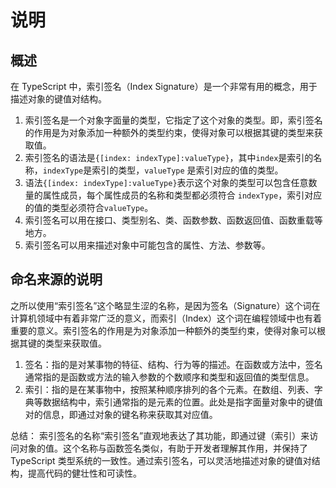 # 说明

## 概述

在 TypeScript 中，索引签名（Index Signature）是一个非常有用的概念，用于描述对象的键值对结构。

1. 索引签名是一个对象字面量的类型，它指定了这个对象的类型。即，索引签名的作用是为对象添加一种额外的类型约束，使得对象可以根据其键的类型来获取值。
2. 索引签名的语法是`{[index: indexType]:valueType}`，其中`index`是索引的名称，`indexType`是索引的类型，`valueType`
   是索引对应的值的类型。
3. 语法`{[index: indexType]:valueType}`表示这个对象的类型可以包含任意数量的属性成员，每个属性成员的名称和类型都必须符合
   `indexType`，索引对应的值的类型必须符合`valueType`。
4. 索引签名可以用在接口、类型别名、类、函数参数、函数返回值、函数重载等地方。
5. 索引签名可以用来描述对象中可能包含的属性、方法、参数等。

## 命名来源的说明

之所以使用“索引签名”这个略显生涩的名称，是因为签名（Signature）这个词在计算机领域中有着非常广泛的意义，而索引（Index）这个词在编程领域中也有着重要的意义。索引签名的作用是为对象添加一种额外的类型约束，使得对象可以根据其键的类型来获取值。

1. 签名：指的是对某事物的特征、结构、行为等的描述。在函数或方法中，签名通常指的是函数或方法的输入参数的个数顺序和类型和返回值的类型信息。
2. 索引：指的是在某事物中，按照某种顺序排列的各个元素。在数组、列表、字典等数据结构中，索引通常指的是元素的位置。此处是指字面量对象中的键值对的信息，即通过对象的键名称来获取其对应值。

总结：
索引签名的名称“索引签名”直观地表达了其功能，即通过键（索引）来访问对象的值。这个名称与函数签名类似，有助于开发者理解其作用，并保持了
TypeScript 类型系统的一致性。通过索引签名，可以灵活地描述对象的键值对结构，提高代码的健壮性和可读性。

